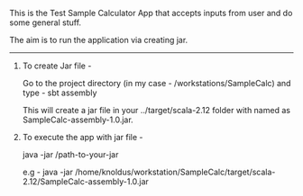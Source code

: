 This is the Test Sample Calculator App that accepts inputs from user and do some general stuff.

The aim is to run the application via creating jar.

------------------------------------------------------------------------------------------------------------------------

1) To create Jar file -

   Go to the project directory (in my case - /workstations/SampleCalc) and type - sbt assembly

   This will create a jar file in your ../target/scala-2.12 folder with named as SampleCalc-assembly-1.0.jar.

2) To execute the app with jar file -

   java -jar /path-to-your-jar

   e.g - java -jar /home/knoldus/workstation/SampleCalc/target/scala-2.12/SampleCalc-assembly-1.0.jar



